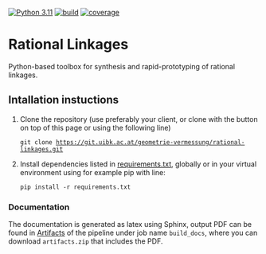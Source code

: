 [![Python 3.11](https://img.shields.io/badge/python-3.11-blue.svg)]()
[![build](https://git.uibk.ac.at/geometrie-vermessung/rational-linkages/badges/main/pipeline.svg)](https://git.uibk.ac.at/geometrie-vermessung/rational-linkages/-/jobs)
[![coverage](https://git.uibk.ac.at/geometrie-vermessung/rational-linkages/badges/main/coverage.svg?job=run_tests)](https://git.uibk.ac.at/geometrie-vermessung/rational-linkages/-/jobs)

# Rational Linkages

Python-based toolbox for synthesis and rapid-prototyping of rational linkages.

## Intallation instuctions
1. Clone the repository (use preferably your client, or clone with the button on top of this page or using the following line)
    
    <code>git clone https://git.uibk.ac.at/geometrie-vermessung/rational-linkages.git </code>

2. Install dependencies listed in [requirements.txt](requirements.txt), globally or in your virtual environment using for example pip with line:

    <code>pip install -r requirements.txt</code>

### Documentation
The documentation is generated as latex using Sphinx, output PDF can be found in [Artifacts](https://git.uibk.ac.at/geometrie-vermessung/rational-linkages/-/artifacts) of the pipeline under job name <code>build_docs</code>, where you can download <code>artifacts.zip</code> that includes the PDF.


